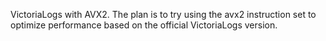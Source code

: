 
VictoriaLogs with AVX2.
The plan is to try using the avx2 instruction set to optimize performance based on the official VictoriaLogs version.


